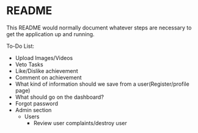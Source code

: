 # README

This README would normally document whatever steps are necessary to get the
application up and running.

To-Do List:

* Upload Images/Videos
* Veto Tasks
* Like/Dislike achievement
* Comment on achievement
* What kind of information should we save from a user(Register/profile page)
* What should go on the dashboard?
* Forgot password
* Admin section
  * Users
    * Review user complaints/destroy user
